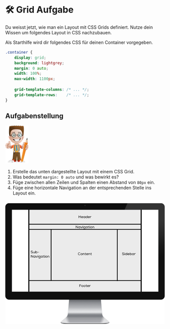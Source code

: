 # 🛠 Grid Aufgabe

Du weisst jetzt, wie man ein Layout mit CSS Grids definiert. Nutze dein Wissen um folgendes Layout in CSS nachzubauen.

Als Starthilfe wird dir folgendes CSS für deinen Container vorgegeben.

```css
.container {
    display: grid;
    background: lightgrey;
    margin: 0 auto;
    width: 100%;
    max-width: 1100px;

    grid-template-columns: /* ... */;
    grid-template-rows:    /* ... */;
}
```

## Aufgabenstellung

![](../../.gitbook/assets/ralph.png)

1. Erstelle das unten dargestellte Layout mit einem CSS Grid.
2. Was bedeutet `margin: 0 auto` und was bewirkt es?
3. Füge zwischen allen Zeilen und Spalten einen Abstand von `80px` ein.
4. Füge eine horizontale Navigation an der entsprechenden Stelle ins Layout ein.

![Aufgabe](../../.gitbook/assets/aufgabe.png)
